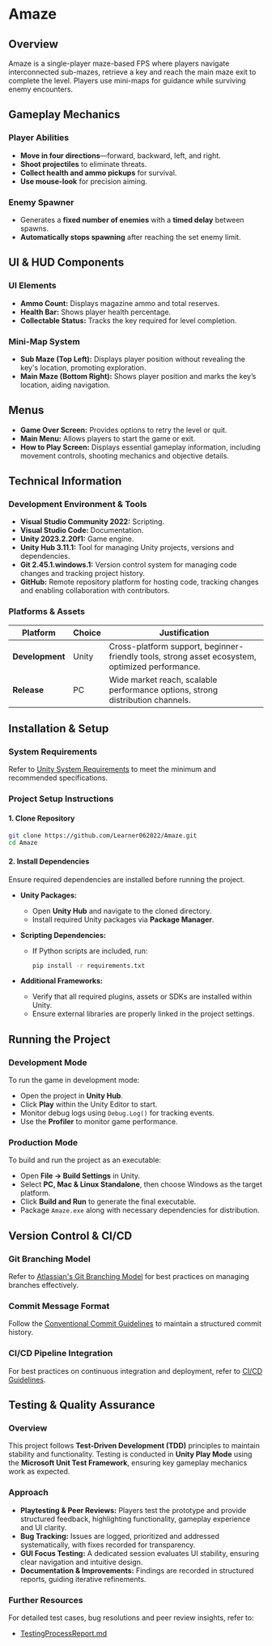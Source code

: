 # Amaze  

## Overview  
Amaze is a single-player maze-based FPS where players navigate interconnected sub-mazes, retrieve a key and reach the main maze exit to complete the level. Players use mini-maps for guidance while surviving enemy encounters.  

## Gameplay Mechanics  

### Player Abilities  
- **Move in four directions**—forward, backward, left, and right.  
- **Shoot projectiles** to eliminate threats.  
- **Collect health and ammo pickups** for survival.  
- **Use mouse-look** for precision aiming.  

### Enemy Spawner  
- Generates a **fixed number of enemies** with a **timed delay** between spawns.  
- **Automatically stops spawning** after reaching the set enemy limit.  

## UI & HUD Components  

### UI Elements  
- **Ammo Count:** Displays magazine ammo and total reserves.  
- **Health Bar:** Shows player health percentage.  
- **Collectable Status:** Tracks the key required for level completion.  

### Mini-Map System  
- **Sub Maze (Top Left):** Displays player position without revealing the key's location, promoting exploration.  
- **Main Maze (Bottom Right):** Shows player position and marks the key’s location, aiding navigation.  

## Menus  
- **Game Over Screen:** Provides options to retry the level or quit.  
- **Main Menu:** Allows players to start the game or exit.  
- **How to Play Screen:** Displays essential gameplay information, including movement controls, shooting mechanics and objective details.

## Technical Information  

### Development Environment & Tools  
- **Visual Studio Community 2022:** Scripting.  
- **Visual Studio Code:** Documentation.  
- **Unity 2023.2.20f1:** Game engine.  
- **Unity Hub 3.11.1:** Tool for managing Unity projects, versions and dependencies.  
- **Git 2.45.1.windows.1:** Version control system for managing code changes and tracking project history.  
- **GitHub:** Remote repository platform for hosting code, tracking changes and enabling collaboration with contributors.  

### Platforms & Assets  
| **Platform**    | **Choice** | **Justification**                                                                               |
|-----------------|------------|-------------------------------------------------------------------------------------------------|
| **Development** | Unity      | Cross-platform support, beginner-friendly tools, strong asset ecosystem, optimized performance. |
| **Release**     | PC         | Wide market reach, scalable performance options, strong distribution channels.                  |

## Installation & Setup  

### System Requirements  
Refer to [Unity System Requirements](https://docs.unity3d.com/6000.0/Documentation/Manual/system-requirements.html) to meet the minimum and recommended specifications.  

### Project Setup Instructions  

#### 1. Clone Repository  
```bash
git clone https://github.com/Learner062022/Amaze.git
cd Amaze
```

#### 2. Install Dependencies
Ensure required dependencies are installed before running the project.

- **Unity Packages:**
  - Open **Unity Hub** and navigate to the cloned directory.
  - Install required Unity packages via **Package Manager**.

- **Scripting Dependencies:**
  - If Python scripts are included, run:
    ```bash
    pip install -r requirements.txt
    ```
- **Additional Frameworks:**
  - Verify that all required plugins, assets or SDKs are installed within Unity.
  - Ensure external libraries are properly linked in the project settings. 

## Running the Project  

### Development Mode  
To run the game in development mode:  
- Open the project in **Unity Hub**.  
- Click **Play** within the Unity Editor to start.  
- Monitor debug logs using `Debug.Log()` for tracking events.  
- Use the **Profiler** to monitor game performance.  

### Production Mode  
To build and run the project as an executable:  
- Open **File -> Build Settings** in Unity.  
- Select **PC, Mac & Linux Standalone**, then choose Windows as the target platform.  
- Click **Build and Run** to generate the final executable.  
- Package `Amaze.exe` along with necessary dependencies for distribution.  

## Version Control & CI/CD  

### Git Branching Model  
Refer to [Atlassian's Git Branching Model](https://www.atlassian.com/git/tutorials/comparing-workflows) for best practices on managing branches effectively.  

### Commit Message Format  
Follow the [Conventional Commit Guidelines](https://www.conventionalcommits.org/en/v1.0.0/) to maintain a structured commit history.  

### CI/CD Pipeline Integration  
For best practices on continuous integration and deployment, refer to [CI/CD Guidelines](https://www.redhat.com/en/topics/devops/what-is-ci-cd).  

## Testing & Quality Assurance  

### Overview  
This project follows **Test-Driven Development (TDD)** principles to maintain stability and functionality. Testing is conducted in **Unity Play Mode** using the **Microsoft Unit Test Framework**, ensuring key gameplay mechanics work as expected.

### Approach
- **Playtesting & Peer Reviews:** Players test the prototype and provide structured feedback, highlighting functionality, gameplay experience and UI clarity.
- **Bug Tracking:** Issues are logged, prioritized and addressed systematically, with fixes recorded for transparency.
- **GUI Focus Testing:** A dedicated session evaluates UI stability, ensuring clear navigation and intuitive design.
- **Documentation & Improvements:** Findings are recorded in structured reports, guiding iterative refinements.

### Further Resources  
For detailed test cases, bug resolutions and peer review insights, refer to:  
- [TestingProcessReport.md](./TestingProcessReport.md)  